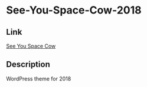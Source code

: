 # See-You-Space-Cow-2018

## Link
[See You Space Cow](http://www.seeyouspacecow.com)

## Description
WordPress theme for 2018